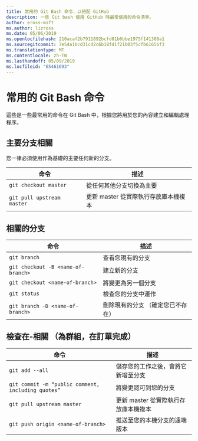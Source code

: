 ```yaml
---
title: 常用的 Git Bash 命令，以搭配 GitHub
description: 一些 Git bash 使用 GitHub 時最常使用的命令清單。
author: eross-msft
ms.author: lizross
ms.date: 05/06/2019
ms.openlocfilehash: 210acaf2b7911892bcfd81b6bbe1975f141308a1
ms.sourcegitcommit: 7e54a1bcd31cd2c6b18fd1f21b03f5cfb6165bf3
ms.translationtype: MT
ms.contentlocale: zh-TW
ms.lasthandoff: 05/09/2019
ms.locfileid: "65461693"
---
```

# <a name="common-git-bash-commands"></a>常用的 Git Bash 命令

這些是一些最常用的命令在 Git Bash 中，根據您將用於您的內容建立和編輯處理程序。

## <a name="master-branch-related"></a>主要分支相關

您一律必須使用作為基礎的主要任何新的分支。

| 命令 | 描述 |
|---------|-------------|
| `git checkout master` | 從任何其他分支切換為主要 |
| `git pull upstream master` | 更新 master 從實際執行存放庫本機複本 |

## <a name="branch-related"></a>相關的分支

| 命令 | 描述 |
|---------|-------------|
| `git branch` | 查看您現有的分支 |
| `git checkout -B <name-of-branch>` | 建立新的分支 |
| `git checkout <name-of-branch>` | 將變更為另一個分支 |
| `git status` | 檢查您的分支中運作 |
| `git branch -D <name-of-branch>` | 刪除現有的分支 （確定您已不存在） |

## <a name="check-in-related-done-as-a-group-in-order"></a>檢查在-相關 （為群組，在訂單完成）

| 命令 | 描述 |
|---------|-------------|
| `git add --all` | 儲存您的工作之後，會將它新增至分支 |
| `git commit -m “public comment, including quotes”` | 將變更認可到您的分支 |
| `git pull upstream master` | 更新 master 從實際執行存放庫本機複本 |
| `git push origin <name-of-branch>` | 推送至您的本機分支的遠端版本 |